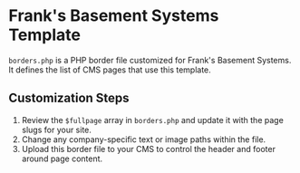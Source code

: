 # Frank's Basement Systems Template

`borders.php` is a PHP border file customized for Frank's Basement Systems. It defines the list of CMS pages that use this template.

## Customization Steps
1. Review the `$fullpage` array in `borders.php` and update it with the page slugs for your site.
2. Change any company-specific text or image paths within the file.
3. Upload this border file to your CMS to control the header and footer around page content.
